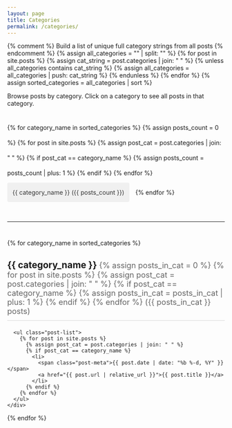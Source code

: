 ```yaml
---
layout: page
title: Categories
permalink: /categories/
---
```


<div class="categories-page">
  {% comment %}
  Build a list of unique full category strings from all posts
  {% endcomment %}
  {% assign all_categories = "" | split: "" %}
  {% for post in site.posts %}
    {% assign cat_string = post.categories | join: " " %}
    {% unless all_categories contains cat_string %}
      {% assign all_categories = all_categories | push: cat_string %}
    {% endunless %}
  {% endfor %}
  {% assign sorted_categories = all_categories | sort %}

  <p>Browse posts by category. Click on a category to see all posts in that category.</p>

  <div class="category-cloud">
    {% for category_name in sorted_categories %}
      {% assign posts_count = 0 %}
      {% for post in site.posts %}
        {% assign post_cat = post.categories | join: " " %}
        {% if post_cat == category_name %}
          {% assign posts_count = posts_count | plus: 1 %}
        {% endif %}
      {% endfor %}
      <a href="#{{ category_name | slugify }}" class="category-tag" style="font-size: {{ posts_count | times: 2 | plus: 12 }}px;">
        {{ category_name }} ({{ posts_count }})
      </a>
    {% endfor %}
  </div>

  <hr style="margin: 40px 0;">

  {% for category_name in sorted_categories %}
    <div class="category-section" id="{{ category_name | slugify }}">
      <h2>{{ category_name }} <span class="count">
        {% assign posts_in_cat = 0 %}
        {% for post in site.posts %}
          {% assign post_cat = post.categories | join: " " %}
          {% if post_cat == category_name %}
            {% assign posts_in_cat = posts_in_cat | plus: 1 %}
          {% endif %}
        {% endfor %}
        ({{ posts_in_cat }} posts)
      </span></h2>

      <ul class="post-list">
        {% for post in site.posts %}
          {% assign post_cat = post.categories | join: " " %}
          {% if post_cat == category_name %}
            <li>
              <span class="post-meta">{{ post.date | date: "%b %-d, %Y" }}</span>
              <a href="{{ post.url | relative_url }}">{{ post.title }}</a>
            </li>
          {% endif %}
        {% endfor %}
      </ul>
    </div>
  {% endfor %}

  <style>
    .categories-page {
      max-width: 900px;
    }
    .category-cloud {
      margin: 30px 0;
      line-height: 2.5;
    }
    .category-tag {
      display: inline-block;
      margin: 5px 10px 5px 0;
      padding: 5px 12px;
      background: #f0f0f0;
      border-radius: 4px;
      text-decoration: none;
      color: #333;
      transition: background 0.2s;
    }
    .category-tag:hover {
      background: #2a7ae2;
      color: white;
    }
    .category-section {
      margin-bottom: 50px;
    }
    .category-section h2 {
      border-bottom: 2px solid #e8e8e8;
      padding-bottom: 10px;
      margin-bottom: 20px;
    }
    .category-section h2 .count {
      color: #666;
      font-size: 18px;
      font-weight: normal;
    }
    .category-section .post-list {
      list-style: none;
      padding: 0;
    }
    .category-section .post-list li {
      margin-bottom: 12px;
      padding: 8px 0;
    }
    .post-meta {
      font-size: 14px;
      color: #828282;
      margin-right: 15px;
      display: inline-block;
      min-width: 100px;
    }
  </style>
</div>
